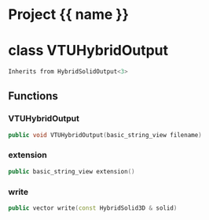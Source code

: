 <script setup>
import {useRoute} from 'vitepress'
const {path} = useRoute()
const tokens = path.split('/')
const words = tokens[2].split('-');
for (let i = 0; i < words.length; i++) {
    words[i] = words[i].charAt(0).toUpperCase() + words[i].slice(1);
    words[i] = words[i].replace('geode', 'Geode')
}
const name = words.join('-');
</script>
# Project {{ name }}

# class VTUHybridOutput


```cpp
Inherits from HybridSolidOutput<3>
```



## Functions

### VTUHybridOutput

```cpp
public void VTUHybridOutput(basic_string_view filename)
```


### extension

```cpp
public basic_string_view extension()
```


### write

```cpp
public vector write(const HybridSolid3D & solid)
```




